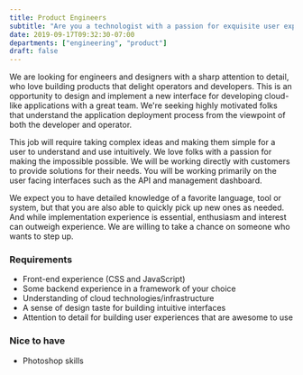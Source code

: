 ```yaml
---
title: Product Engineers
subtitle: "Are you a technologist with a passion for exquisite user experiences?"
date: 2019-09-17T09:32:30-07:00
departments: ["engineering", "product"]
draft: false
---
```


We are looking for engineers and designers with a sharp attention to detail,
who love building products that delight operators and developers. This is an
opportunity to design and implement a new interface for developing cloud-like
applications with a great team. We're seeking highly motivated folks that
understand the application deployment process from the viewpoint of both the
developer and operator.

This job will require taking complex ideas and making them simple for a user to
understand and use intuitively. We love folks with a passion for making the
impossible possible. We will be working directly with customers to provide
solutions for their needs. You will be working primarily on the user facing
interfaces such as the API and management dashboard.

We expect you to have detailed knowledge of a favorite language, 
tool or system, but that you are also able to quickly pick up new ones as needed. 
And while implementation experience is essential, enthusiasm and interest 
can outweigh experience. We are willing to take a chance on someone who wants to 
step up.

### Requirements

- Front-end experience (CSS and JavaScript)
- Some backend experience in a framework of your choice
- Understanding of cloud technologies/infrastructure
- A sense of design taste for building intuitive interfaces
- Attention to detail for building user experiences that are awesome to use


### Nice to have

- Photoshop skills
